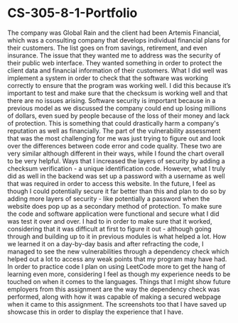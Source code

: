 # CS-305-8-1-Portfolio

The company was Global Rain and the client had been Artemis Financial, which was a consulting company that develops individual financial plans for their customers. The list goes on from savings, retirement, and even insurance. The issue that they wanted me to address was the security of their public web interface. They wanted something in order to protect the client data and financial information of their customers. 
What I did well was implement a system in order to check that the software was working correctly to ensure that the program was working well. I did this because it’s important to test and make sure that the checksum is working well and that there are no issues arising. Software security is important because in a previous model as we discussed the company could end up losing millions of dollars, even sued by people because of the loss of their money and lack of protection. This is something that could drastically harm a company's reputation as well as financially.
The part of the vulnerability assessment that was the most challenging for me was just trying to figure out and look over the differences between code error and code quality. These two are very similar although different in their ways, while I found the chart overall to be very helpful.
Ways that I increased the layers of security by adding a checksum verification - a unique identification code. However, what I truly did as well in the backend was set up a password with a username as well that was required in order to access this website. In the future, I feel as though I could potentially secure it far better than this and plan to do so by adding more layers of security - like potentially a password when the website does pop up as a secondary method of protection.
To make sure the code and software application were functional and secure what I did was test it over and over. I had to in order to make sure that it worked, considering that it was difficult at first to figure it out - although going through and building up to it in previous modules is what helped a lot. How we learned it on a day-by-day basis and after refracting the code, I managed to see the new vulnerabilities through a dependency check which helped out a lot to access any weak points that my program may have had.
In order to practice code I plan on using LeetCode more to get the hang of learning even more, considering I feel as though my experience needs to be touched on when it comes to the languages. Things that I might show future employers from this assignment are the way the dependency check was performed, along with how it was capable of making a secured webpage when it came to this assignment. The screenshots too that I have saved up showcase this in order to display the experience that I have.

